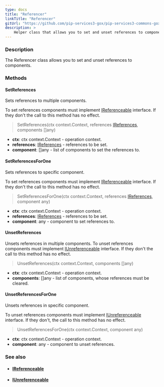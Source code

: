 ```yaml
---
type: docs
title: "Referencer"
linkTitle: "Referencer"
gitUrl: "https://github.com/pip-services3-gox/pip-services3-commons-gox"
description: >
    Helper class that allows you to set and unset references to components.
---
```


### Description

The Referencer class allows you to set and unset references to components.

### Methods

#### SetReferences
Sets references to multiple components.

To set references components must implement [IReferenceable](../ireferenceable) interface.
If they don't the call to this method has no effect.

> SetReferences(ctx context.Context, references [IReferences](../ireferences), components []any)

- **ctx**: ctx context.Context - operation context.
- **references**: [IReferences](../ireferences) - references to be set.
- **component**: []any - list of components to set the references to.

#### SetReferencesForOne
Sets references to specific component.

To set references components must implement [IReferenceable](../ireferenceable) interface.
If they don't the call to this method has no effect.

> SetReferencesForOne(ctx context.Context, references [IReferences](../ireferences), component any)

- **ctx**: ctx context.Context - operation context.
- **references**: [IReferences](../ireferences) - references to be set.
- **component**: any - component to set references to.

#### UnsetReferences
Unsets references in multiple components.
To unset references components must implement [IUnreferenceable](../iunreferenceable) interface.
If they don't the call to this method has no effect.

> UnsetReferences(ctx context.Context, components []any)

- **ctx**: ctx context.Context - operation context.
- **components**: []any - list of components, whose references must be cleared.

#### UnsetReferencesForOne
Unsets references in specific component.

To unset references components must implement [IUnreferenceable](../iunreferenceable) interface.
If they don't, the call to this method has no effect.

> UnsetReferencesForOne(ctx context.Context, component any)

- **ctx**: ctx context.Context - operation context.
- **component**: any - component to unset references.


### See also
- #### [IReferenceable](../ireferenceable)
- #### [IUnreferenceable](../iunreferenceable)
